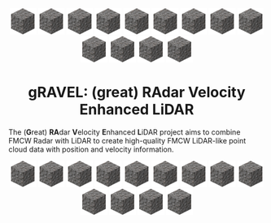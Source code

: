 <p align="center">
  <img src="assets/gravel.png" alt="gRAVEL Logo" width="52">
  <img src="assets/gravel.png" alt="gRAVEL Logo" width="52">
  <img src="assets/gravel.png" alt="gRAVEL Logo" width="52">
  <img src="assets/gravel.png" alt="gRAVEL Logo" width="52">
  <img src="assets/gravel.png" alt="gRAVEL Logo" width="52">
  <img src="assets/gravel.png" alt="gRAVEL Logo" width="52">
  <img src="assets/gravel.png" alt="gRAVEL Logo" width="52">
  <img src="assets/gravel.png" alt="gRAVEL Logo" width="52">
  <img src="assets/gravel.png" alt="gRAVEL Logo" width="52">
  <img src="assets/gravel.png" alt="gRAVEL Logo" width="52">
  <img src="assets/gravel.png" alt="gRAVEL Logo" width="52">
  <img src="assets/gravel.png" alt="gRAVEL Logo" width="52">
  <img src="assets/gravel.png" alt="gRAVEL Logo" width="52">
</p>

<h1 align="center">gRAVEL: (great) <strong>RA</strong>dar <strong>V</strong>elocity <strong>E</strong>nhanced <strong>L</strong>iDAR</h1>

The (**G**reat) **RA**dar **V**elocity **E**nhanced **L**iDAR project aims to combine FMCW Radar with LiDAR to create high-quality FMCW LiDAR-like point cloud data with position and velocity information.

<p align="center">
  <img src="assets/gravel.png" alt="gRAVEL Logo" width="52">
  <img src="assets/gravel.png" alt="gRAVEL Logo" width="52">
  <img src="assets/gravel.png" alt="gRAVEL Logo" width="52">
  <img src="assets/gravel.png" alt="gRAVEL Logo" width="52">
  <img src="assets/gravel.png" alt="gRAVEL Logo" width="52">
  <img src="assets/gravel.png" alt="gRAVEL Logo" width="52">
  <img src="assets/gravel.png" alt="gRAVEL Logo" width="52">
  <img src="assets/gravel.png" alt="gRAVEL Logo" width="52">
  <img src="assets/gravel.png" alt="gRAVEL Logo" width="52">
  <img src="assets/gravel.png" alt="gRAVEL Logo" width="52">
  <img src="assets/gravel.png" alt="gRAVEL Logo" width="52">
  <img src="assets/gravel.png" alt="gRAVEL Logo" width="52">
  <img src="assets/gravel.png" alt="gRAVEL Logo" width="52">
</p>
